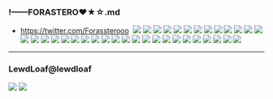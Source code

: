 ### !——FORASTERO❤★☆.md
- https://twitter.com/Forassterooo
![]()
![](https://pbs.twimg.com/media/EDpsCtzXYAAGWxh?format=jpg&name=4096x4096)
![](https://pbs.twimg.com/media/EDP5HaLXkAAfHn2?format=jpg&name=4096x4096)
![](https://pbs.twimg.com/media/ECxGcOjX4AIHRHS?format=jpg&name=4096x4096)
![](https://pbs.twimg.com/media/ECm0BQ1XUAAP6zT?format=jpg&name=4096x4096)
![](https://pbs.twimg.com/media/ECDCJORXUAELvLw?format=jpg&name=4096x4096)
![](https://pbs.twimg.com/media/EBkB6vwWsAM9cPf?format=jpg&name=4096x4096)
![](https://pbs.twimg.com/media/EBkB6vyXYAAtDs8?format=jpg&name=4096x4096)
![](https://pbs.twimg.com/media/EBFK_DLWsAE-SB_?format=jpg&name=4096x4096)
![](https://pbs.twimg.com/media/EA1tSN3WkAA0LcZ?format=jpg&name=4096x4096)
![](https://pbs.twimg.com/media/EAwLaGpX4AAa6NT?format=jpg&name=4096x4096)
![](https://pbs.twimg.com/media/D_Jh2b7WwAI-Bxp?format=jpg&name=4096x4096)
![](https://pbs.twimg.com/media/D-_FUkvWwAAX_52?format=jpg&name=4096x4096)
![](https://pbs.twimg.com/media/D-lY1PrW4AEY-KY?format=jpg&name=4096x4096)
![](https://pbs.twimg.com/media/D9xuI0FWwAAwjWG?format=jpg&name=4096x4096)
![](https://pbs.twimg.com/media/D7M8HNKXYAMMLSG?format=jpg&name=4096x4096)
![](https://pbs.twimg.com/media/D6pDmiIWsAIEjbJ?format=jpg&name=4096x4096)
![](https://pbs.twimg.com/media/D4dNkEnW4AI1s_L?format=jpg&name=4096x4096)
![](https://pbs.twimg.com/media/D2R4BneWwAA48EA?format=jpg&name=4096x4096)
![](https://pbs.twimg.com/media/D2NzYrQXQAAb6d3?format=jpg&name=4096x4096)
![](https://pbs.twimg.com/media/D1aQCX_XgAA8P8u?format=jpg&name=4096x4096)
![](https://pbs.twimg.com/media/D1aQII5XcAE-lUH?format=jpg&name=4096x4096)
![](https://pbs.twimg.com/media/D0RqcTNWoAEdc0u?format=jpg&name=4096x4096)
![](https://pbs.twimg.com/media/Dzeu3mdW0AAoMhL?format=jpg&name=4096x4096)
![](https://pbs.twimg.com/media/DyMkygzWwAAYzIc?format=jpg&name=4096x4096)
![](https://pbs.twimg.com/media/Dxt5TuEWwAAk7Ed?format=jpg&name=4096x4096)
![](https://pbs.twimg.com/media/Dxt5WKvWoAEnoZn?format=jpg&name=4096x4096)
![](https://pbs.twimg.com/media/Dtm6YDOW0AAJc2b?format=jpg&name=4096x4096)
![](https://pbs.twimg.com/media/Dtm6ZVdXcAEbSCg?format=jpg&name=4096x4096)
![](https://pbs.twimg.com/media/DtRWuR0WsAAJzqW?format=jpg&name=4096x4096)
![](https://pbs.twimg.com/media/DrCcbo-X4AAZQpi?format=jpg&name=4096x4096)
![](https://pbs.twimg.com/media/DrCcdsMXQAAfd0U?format=jpg&name=4096x4096)
![](https://pbs.twimg.com/media/DqoyqljWoAEjtjU?format=jpg&name=4096x4096)
![](https://pbs.twimg.com/media/Dor22EPXgAACYab?format=jpg&name=4096x4096)
![](https://pbs.twimg.com/media/DkQ1f82X0AACoz_?format=jpg&name=4096x4096)
![](https://pbs.twimg.com/media/DkQ1ua_W4AgUz9B?format=jpg&name=4096x4096)
---
### LewdLoaf@lewdloaf
![](https://pbs.twimg.com/media/D7ltLouW0AAb5YJ?format=jpg&name=4096x4096)
![](https://pbs.twimg.com/media/D4s_egmWkAAC5Mh?format=jpg&name=4096x4096)
